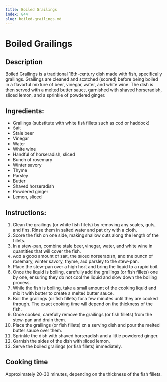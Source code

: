 ```yaml
---
title: Boiled Grailings
index: 844
slug: boiled-grailings.md
---
```


# Boiled Grailings

## Description
Boiled Grailings is a traditional 18th-century dish made with fish, specifically grailings. Grailings are cleaned and scotched (scored) before being boiled in a flavorful mixture of beer, vinegar, water, and white wine. The dish is then served with a melted butter sauce, garnished with shaved horseradish, sliced lemon, and a sprinkle of powdered ginger.

## Ingredients:
- Grailings (substitute with white fish fillets such as cod or haddock)
- Salt
- Stale beer
- Vinegar
- Water
- White wine
- Handful of horseradish, sliced
- Bunch of rosemary
- Winter savory
- Thyme
- Parsley
- Butter
- Shaved horseradish
- Powdered ginger
- Lemon, sliced

## Instructions:
1. Clean the grailings (or white fish fillets) by removing any scales, guts, and fins. Rinse them in salted water and pat dry with a cloth.
2. Score the fish on one side, making shallow cuts along the length of the fillets.
3. In a stew-pan, combine stale beer, vinegar, water, and white wine in quantities that will cover the fish.
4. Add a good amount of salt, the sliced horseradish, and the bunch of rosemary, winter savory, thyme, and parsley to the stew-pan.
5. Place the stew-pan over a high heat and bring the liquid to a rapid boil.
6. Once the liquid is boiling, carefully add the grailings (or fish fillets) one by one, ensuring they do not cool the liquid and slow down the boiling process.
7. While the fish is boiling, take a small amount of the cooking liquid and mix it with butter to create a melted butter sauce.
8. Boil the grailings (or fish fillets) for a few minutes until they are cooked through. The exact cooking time will depend on the thickness of the fish.
9. Once cooked, carefully remove the grailings (or fish fillets) from the stew-pan and drain them.
10. Place the grailings (or fish fillets) on a serving dish and pour the melted butter sauce over them.
11. Sprinkle the dish with shaved horseradish and a little powdered ginger.
12. Garnish the sides of the dish with sliced lemon.
13. Serve the boiled grailings (or fish fillets) immediately.

## Cooking time
Approximately 20-30 minutes, depending on the thickness of the fish fillets.